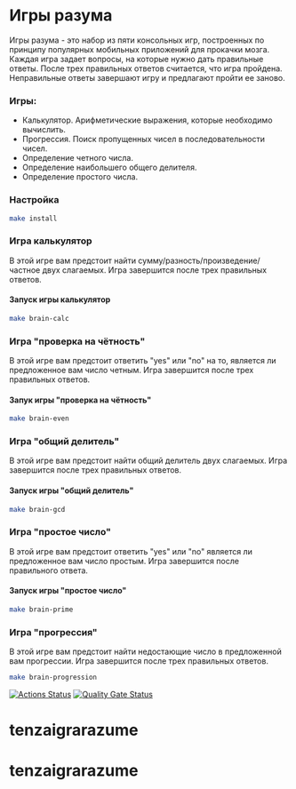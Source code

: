 # Игры разума

Игры разума - это набор из пяти консольных игр, построенных по принципу популярных мобильных приложений для прокачки мозга. Каждая игра задает вопросы, на которые нужно дать правильные ответы. После трех правильных ответов считается, что игра пройдена. Неправильные ответы завершают игру и предлагают пройти ее заново.

### Игры:

- Калькулятор. Арифметические выражения, которые необходимо вычислить.
- Прогрессия. Поиск пропущенных чисел в последовательности чисел.
- Определение четного числа.
- Определение наибольшего общего делителя.
- Определение простого числа.

### Настройка

```bash
make install
```

### Игра калькулятор

В этой игре вам предстоит найти сумму/разность/произведение/частное двух слагаемых. Игра завершится после трех правильных ответов.

#### Запуск игры калькулятор

```bash
make brain-calc
```

### Игра "проверка на чётность"

В этой игре вам предстоит ответить "yes" или "no" на то, является ли предложенное вам число четным. Игра завершится после трех правильных ответов.

#### Запук игры "проверка на чётность"

```bash
make brain-even
```

### Игра "общий делитель"

В этой игре вам предстоит найти общий делитель двух слагаемых. Игра завершится после трех правильных ответов.

#### Запуск игры "общий делитель"

```bash
make brain-gcd
```

### Игра "простое число"

В этой игре вам предстоит ответить "yes" или "no" является ли предложенное вам число простым. Игра завершится после правильного ответа.

#### Запуск игры "простое число"

```bash
make brain-prime
```

### Игра "прогрессия"

В этой игре вам предстоит найти недостающие число в предложенной вам прогрессии. Игра завершится после трех правильных ответов.

```bash
make brain-progression
```

[![Actions Status](https://github.com/denisholmov/frontend-project-44/actions/workflows/hexlet-check.yml/badge.svg)](https://github.com/denisholmov/frontend-project-44/actions)
[![Quality Gate Status](https://sonarcloud.io/api/project_badges/measure?project=denisholmov_frontend-project-44&metric=alert_status)](https://sonarcloud.io/summary/new_code?id=denisholmov_frontend-project-44)
# tenzaigrarazume
# tenzaigrarazume
